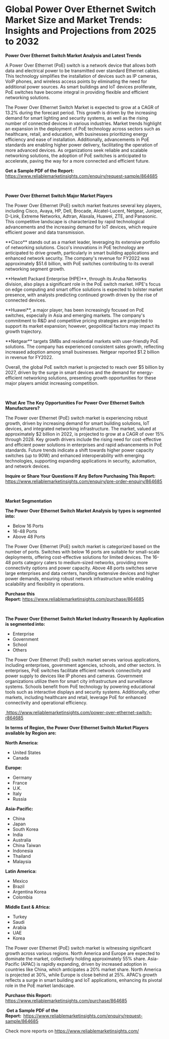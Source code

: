 <p><h1>Global Power Over Ethernet Switch Market Size and Market Trends: Insights and Projections from 2025 to 2032</h1></p><p><strong>Power Over Ethernet Switch Market Analysis and Latest Trends</strong></p>
<p><p>A Power Over Ethernet (PoE) switch is a network device that allows both data and electrical power to be transmitted over standard Ethernet cables. This technology simplifies the installation of devices such as IP cameras, VoIP phones, and wireless access points by eliminating the need for additional power sources. As smart buildings and IoT devices proliferate, PoE switches have become integral in providing flexible and efficient networking solutions.</p><p>The Power Over Ethernet Switch Market is expected to grow at a CAGR of 13.2% during the forecast period. This growth is driven by the increasing demand for smart lighting and security systems, as well as the rising number of connected devices in various industries. Market trends highlight an expansion in the deployment of PoE technology across sectors such as healthcare, retail, and education, with businesses prioritizing energy efficiency and ease of installation. Additionally, advancements in PoE standards are enabling higher power delivery, facilitating the operation of more advanced devices. As organizations seek reliable and scalable networking solutions, the adoption of PoE switches is anticipated to accelerate, paving the way for a more connected and efficient future.</p></p>
<p><strong>Get a Sample PDF of the Report:&nbsp;</strong> <a href="https://www.reliablemarketinsights.com/enquiry/request-sample/864685?utm_campaign=2214&utm_medium=2&utm_source=Github&utm_content=ia&utm_term=06042025&utm_id=power-over-ethernet-switch">https://www.reliablemarketinsights.com/enquiry/request-sample/864685</a></p>
<p>&nbsp;</p>
<p><strong>Power Over Ethernet Switch Major Market Players</strong></p>
<p><p>The Power Over Ethernet (PoE) switch market features several key players, including Cisco, Avaya, HP, Dell, Brocade, Alcatel-Lucent, Netgear, Juniper, D-Link, Extreme Networks, Adtran, Alaxala, Huawei, ZTE, and Panasonic. This competitive landscape is characterized by rapid technological advancements and the increasing demand for IoT devices, which require efficient power and data transmission.</p><p>**Cisco** stands out as a market leader, leveraging its extensive portfolio of networking solutions. Cisco's innovations in PoE technology are anticipated to drive growth, particularly in smart building applications and enhanced network security. The company's revenue for FY2022 was approximately $51.6 billion, with PoE switches contributing to its overall networking segment growth.</p><p>**Hewlett Packard Enterprise (HPE)**, through its Aruba Networks division, also plays a significant role in the PoE switch market. HPE's focus on edge computing and smart office solutions is expected to bolster market presence, with analysts predicting continued growth driven by the rise of connected devices.</p><p>**Huawei**, a major player, has been increasingly focused on PoE switches, especially in Asia and emerging markets. The company's commitment to R&D and competitive pricing strategies are projected to support its market expansion; however, geopolitical factors may impact its growth trajectory.</p><p>**Netgear** targets SMBs and residential markets with user-friendly PoE solutions. The company has experienced consistent sales growth, reflecting increased adoption among small businesses. Netgear reported $1.2 billion in revenue for FY2022.</p><p>Overall, the global PoE switch market is projected to reach over $5 billion by 2027, driven by the surge in smart devices and the demand for energy-efficient networking solutions, presenting growth opportunities for these major players amidst increasing competition.</p></p>
<p>&nbsp;</p>
<p><strong>What Are The Key Opportunities For Power Over Ethernet Switch Manufacturers?</strong></p>
<p><p>The Power over Ethernet (PoE) switch market is experiencing robust growth, driven by increasing demand for smart building solutions, IoT devices, and integrated networking infrastructure. The market, valued at approximately $2 billion in 2022, is projected to grow at a CAGR of over 15% through 2028. Key growth drivers include the rising need for cost-effective and efficient power solutions in enterprises and rapid advancements in PoE standards. Future trends indicate a shift towards higher power capacity switches (up to 90W) and enhanced interoperability with emerging technologies, supporting expanding applications in security, automation, and network devices.</p></p>
<p><strong>Inquire or Share Your Questions If Any Before Purchasing This Report:</strong> <a href="https://www.reliablemarketinsights.com/enquiry/pre-order-enquiry/864685?utm_campaign=2214&utm_medium=2&utm_source=Github&utm_content=ia&utm_term=06042025&utm_id=power-over-ethernet-switch">https://www.reliablemarketinsights.com/enquiry/pre-order-enquiry/864685</a></p>
<p>&nbsp;</p>
<p><strong>Market Segmentation</strong></p>
<p><strong>The Power Over Ethernet Switch Market Analysis by types is segmented into:</strong></p>
<p><ul><li>Below 16 Ports</li><li>16-48 Ports</li><li>Above 48 Ports</li></ul></p>
<p><p>The Power Over Ethernet (PoE) switch market is categorized based on the number of ports. Switches with below 16 ports are suitable for small-scale deployments, offering cost-effective solutions for limited devices. The 16-48 ports category caters to medium-sized networks, providing more connectivity options and power capacity. Above 48 ports switches serve large enterprises and data centers, handling extensive devices and higher power demands, ensuring robust network infrastructure while enabling scalability and flexibility in operations.</p></p>
<p><strong>Purchase this Report:&nbsp;</strong><a href="https://www.reliablemarketinsights.com/purchase/864685?utm_campaign=2214&utm_medium=2&utm_source=Github&utm_content=ia&utm_term=06042025&utm_id=power-over-ethernet-switch">https://www.reliablemarketinsights.com/purchase/864685</a></p>
<p>&nbsp;</p>
<p><strong>The Power Over Ethernet Switch Market Industry Research by Application is segmented into:</strong></p>
<p><ul><li>Enterprise</li><li>Government</li><li>School</li><li>Others</li></ul></p>
<p><p>The Power Over Ethernet (PoE) switch market serves various applications, including enterprises, government agencies, schools, and other sectors. In enterprises, PoE switches facilitate efficient network connectivity and power supply to devices like IP phones and cameras. Government organizations utilize them for smart city infrastructure and surveillance systems. Schools benefit from PoE technology by powering educational tools such as interactive displays and security systems. Additionally, other markets, including healthcare and retail, leverage PoE for enhanced connectivity and operational efficiency.</p></p>
<p><a href="https://www.reliablemarketinsights.com/power-over-ethernet-switch-r864685?utm_campaign=2214&utm_medium=2&utm_source=Github&utm_content=ia&utm_term=06042025&utm_id=power-over-ethernet-switch">&nbsp;https://www.reliablemarketinsights.com/power-over-ethernet-switch-r864685</a></p>
<p><strong>In terms of Region, the Power Over Ethernet Switch Market Players available by Region are:</strong></p>
<p>
    <p> <strong> North America: </strong>
        <ul>
            <li>United States</li>
            <li>Canada</li>
        </ul>
        </p> 
    <p> <strong> Europe: </strong>
        <ul>
            <li>Germany</li>
            <li>France</li>
            <li>U.K.</li>
            <li>Italy</li>
            <li>Russia</li>
        </ul>
        </p> 
    <p> <strong> Asia-Pacific: </strong>
        <ul>
            <li>China</li>
            <li>Japan</li>
            <li>South Korea</li>
            <li>India</li>
            <li>Australia</li>
            <li>China Taiwan</li>
            <li>Indonesia</li>
            <li>Thailand</li>
            <li>Malaysia</li>
        </ul>
        </p> 
    <p> <strong> Latin America: </strong>
        <ul>
            <li>Mexico</li>
            <li>Brazil</li>
            <li>Argentina Korea</li>
            <li>Colombia</li>
        </ul>
        </p> 
    <p> <strong> Middle East & Africa: </strong>
        <ul>
            <li>Turkey</li>
            <li>Saudi</li>
            <li>Arabia</li>
            <li>UAE</li>
            <li>Korea</li>
        </ul>
    </p>
    </p>
<p><p>The Power over Ethernet (PoE) switch market is witnessing significant growth across various regions. North America and Europe are expected to dominate the market, collectively holding approximately 55% share. Asia-Pacific (APAC) is rapidly expanding, driven by increased adoption in countries like China, which anticipates a 20% market share. North America is projected at 30%, while Europe is close behind at 25%. APAC’s growth reflects a surge in smart building and IoT applications, enhancing its pivotal role in the PoE market landscape.</p></p>
<p><strong>Purchase this Report: </strong><a href="https://www.reliablemarketinsights.com/purchase/864685?utm_campaign=2214&utm_medium=2&utm_source=Github&utm_content=ia&utm_term=06042025&utm_id=power-over-ethernet-switch">https://www.reliablemarketinsights.com/purchase/864685</a></p>
<p>&nbsp;<strong>Get a Sample PDF of the Report:&nbsp;&nbsp;</strong><a href="https://www.reliablemarketinsights.com/enquiry/request-sample/864685?utm_campaign=2214&utm_medium=2&utm_source=Github&utm_content=ia&utm_term=06042025&utm_id=power-over-ethernet-switch">https://www.reliablemarketinsights.com/enquiry/request-sample/864685</a></p>
<p><strong></strong></p>
<p>Check more reports on <a href="https://www.reliablemarketinsights.com/?utm_campaign=2214&utm_medium=2&utm_source=Github&utm_content=ia&utm_term=06042025&utm_id=power-over-ethernet-switch">https://www.reliablemarketinsights.com/</a></p>